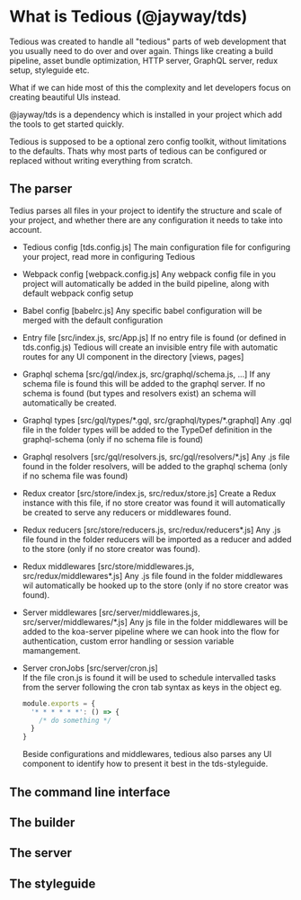 # What is Tedious (@jayway/tds)

Tedious was created to handle all "tedious" parts of web development that you usually need to do over and over again. Things like creating a build pipeline, asset bundle optimization, HTTP server, GraphQL server, redux setup, styleguide etc.

What if we can hide most of this the complexity and let developers focus on creating beautiful UIs instead.

@jayway/tds is a dependency which is installed in your project which add the tools to get started quickly.

Tedious is supposed to be a optional zero config toolkit, without limitations to the defaults. Thats why most parts of tedious can be configured or replaced without writing everything from scratch.

## The parser

Tedius parses all files in your project to identify the structure and scale of your project, and whether there are any configuration it needs to take into account.

- Tedious config [tds.config.js]
  The main configuration file for configuring your project, read more in configuring Tedious
- Webpack config [webpack.config.js]
  Any webpack config file in you project will automatically be added in the build pipeline, along with default webpack config setup
- Babel config [babelrc.js]
  Any specific babel configuration will be merged with the default configuration
- Entry file [src/index.js, src/App.js]
  If no entry file is found (or defined in tds.config.js) Tedious will create an invisible entry file with automatic routes for any UI component in the directory [views, pages]
- Graphql schema [src/gql/index.js, src/graphql/schema.js, ...]
  If any schema file is found this will be added to the graphql server. If no schema is found (but types and resolvers exist) an schema will automatically be created.
- Graphql types [src/gql/types/\*.gql, src/graphql/types/\*.graphql]
  Any .gql file in the folder types will be added to the TypeDef definition in the graphql-schema (only if no schema file is found)
- Graphql resolvers [src/gql/resolvers.js, src/gql/resolvers/\*.js]
  Any .js file found in the folder resolvers, will be added to the graphql schema (only if no schema file was found)
- Redux creator [src/store/index.js, src/redux/store.js]
  Create a Redux instance with this file, if no store creator was found it will automatically be created to serve any reducers or middlewares found.
- Redux reducers [src/store/reducers.js, src/redux/reducers\*.js]
  Any .js file found in the folder reducers will be imported as a reducer and added to the store (only if no store creator was found).
- Redux middlewares [src/store/middlewares.js, src/redux/middlewares\*.js]
  Any .js file found in the folder middlewares wil automatically be hooked up to the store (only if no store creator was found).
- Server middlewares [src/server/middlewares.js, src/server/middlewares/\*.js]
  Any js file in the folder middlewares will be added to the koa-server pipeline where we can hook into the flow for authentication, custom error handling or session variable mamangement.
- Server cronJobs [src/server/cron.js]  
   If the file cron.js is found it will be used to schedule intervalled tasks from the server following the cron tab syntax as keys in the object eg.

  ```js
  module.exports = {
    '* * * * * *': () => {
      /* do something */
    }
  }
  ```

  Beside configurations and middlewares, tedious also parses any UI component to identify how to present it best in the tds-styleguide.

## The command line interface

## The builder

## The server

## The styleguide
